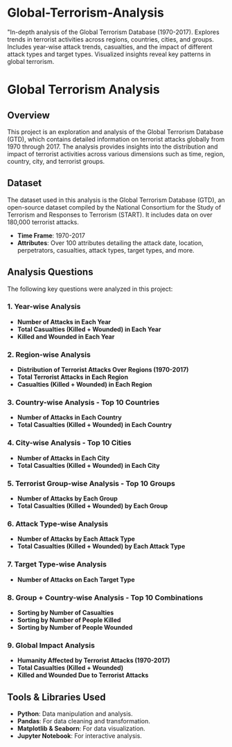 # Global-Terrorism-Analysis
"In-depth analysis of the Global Terrorism Database (1970-2017). Explores trends in terrorist activities across regions, countries, cities, and groups. Includes year-wise attack trends, casualties, and the impact of different attack types and target types. Visualized insights reveal key patterns in global terrorism.
# Global Terrorism Analysis

## Overview
This project is an exploration and analysis of the Global Terrorism Database (GTD), which contains detailed information on terrorist attacks globally from 1970 through 2017. The analysis provides insights into the distribution and impact of terrorist activities across various dimensions such as time, region, country, city, and terrorist groups.

## Dataset
The dataset used in this analysis is the Global Terrorism Database (GTD), an open-source dataset compiled by the National Consortium for the Study of Terrorism and Responses to Terrorism (START). It includes data on over 180,000 terrorist attacks.

- **Time Frame**: 1970-2017
- **Attributes**: Over 100 attributes detailing the attack date, location, perpetrators, casualties, attack types, target types, and more.

## Analysis Questions
The following key questions were analyzed in this project:

### 1. Year-wise Analysis
- **Number of Attacks in Each Year**
- **Total Casualties (Killed + Wounded) in Each Year**
- **Killed and Wounded in Each Year**

### 2. Region-wise Analysis
- **Distribution of Terrorist Attacks Over Regions (1970-2017)**
- **Total Terrorist Attacks in Each Region**
- **Casualties (Killed + Wounded) in Each Region**

### 3. Country-wise Analysis - Top 10 Countries
- **Number of Attacks in Each Country**
- **Total Casualties (Killed + Wounded) in Each Country**

### 4. City-wise Analysis - Top 10 Cities
- **Number of Attacks in Each City**
- **Total Casualties (Killed + Wounded) in Each City**

### 5. Terrorist Group-wise Analysis - Top 10 Groups
- **Number of Attacks by Each Group**
- **Total Casualties (Killed + Wounded) by Each Group**

### 6. Attack Type-wise Analysis
- **Number of Attacks by Each Attack Type**
- **Total Casualties (Killed + Wounded) by Each Attack Type**

### 7. Target Type-wise Analysis
- **Number of Attacks on Each Target Type**

### 8. Group + Country-wise Analysis - Top 10 Combinations
- **Sorting by Number of Casualties**
- **Sorting by Number of People Killed**
- **Sorting by Number of People Wounded**

### 9. Global Impact Analysis
- **Humanity Affected by Terrorist Attacks (1970-2017)**
- **Total Casualties (Killed + Wounded)**
- **Killed and Wounded Due to Terrorist Attacks**

## Tools & Libraries Used
- **Python**: Data manipulation and analysis.
- **Pandas**: For data cleaning and transformation.
- **Matplotlib & Seaborn**: For data visualization.
- **Jupyter Notebook**: For interactive analysis.


